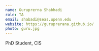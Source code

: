 ```yaml
---
name: Guruprerna Shabhadi
role: TA
email: shabadi@seas.upenn.edu
website: https://guruprerana.github.io/
photo: guru.jpg
---
```


PhD Student, CIS